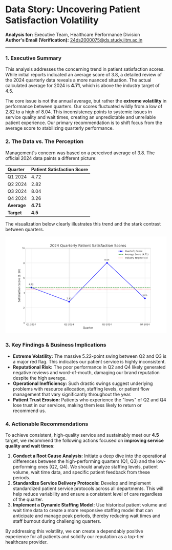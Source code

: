 # Data Story: Uncovering Patient Satisfaction Volatility

**Analysis for:** Executive Team, Healthcare Performance Division  
**Author's Email (Verification):** 24ds2000075@ds.study.iitm.ac.in

---

### 1. Executive Summary

This analysis addresses the concerning trend in patient satisfaction scores. While initial reports indicated an average score of 3.8, a detailed review of the 2024 quarterly data reveals a more nuanced situation. The actual calculated average for 2024 is **4.71**, which is above the industry target of 4.5.

The core issue is not the annual average, but rather the **extreme volatility** in performance between quarters. Our scores fluctuated wildly from a low of 2.82 to a high of 8.04. This inconsistency points to systemic issues in service quality and wait times, creating an unpredictable and unreliable patient experience. Our primary recommendation is to shift focus from the average score to stabilizing quarterly performance.

### 2. The Data vs. The Perception

Management's concern was based on a perceived average of 3.8. The official 2024 data paints a different picture:

| Quarter | Patient Satisfaction Score |
| :------ | :------------------------- |
| Q1 2024 | 4.72                       |
| Q2 2024 | 2.82                       |
| Q3 2024 | 8.04                       |
| Q4 2024 | 3.26                       |
| **Average** | **4.71** |
| **Target** | **4.5** |

The visualization below clearly illustrates this trend and the stark contrast between quarters.

![Patient Satisfaction Chart](patient_satisfaction_chart.png)

### 3. Key Findings & Business Implications

* **Extreme Volatility:** The massive 5.22-point swing between Q2 and Q3 is a major red flag. This indicates our patient service is highly inconsistent.
* **Reputational Risk:** The poor performance in Q2 and Q4 likely generated negative reviews and word-of-mouth, damaging our brand reputation despite the high average.
* **Operational Inefficiency:** Such drastic swings suggest underlying problems with resource allocation, staffing levels, or patient flow management that vary significantly throughout the year.
* **Patient Trust Erosion:** Patients who experience the "lows" of Q2 and Q4 lose trust in our services, making them less likely to return or recommend us.

### 4. Actionable Recommendations

To achieve consistent, high-quality service and sustainably meet our **4.5** target, we recommend the following actions focused on **improving service quality and wait times**:

1.  **Conduct a Root Cause Analysis:** Initiate a deep dive into the operational differences between the high-performing quarters (Q1, Q3) and the low-performing ones (Q2, Q4). We should analyze staffing levels, patient volume, wait time data, and specific patient feedback from these periods.
2.  **Standardize Service Delivery Protocols:** Develop and implement standardized patient service protocols across all departments. This will help reduce variability and ensure a consistent level of care regardless of the quarter.
3.  **Implement a Dynamic Staffing Model:** Use historical patient volume and wait time data to create a more responsive staffing model that can anticipate and manage peak periods, thereby reducing wait times and staff burnout during challenging quarters.

By addressing this volatility, we can create a dependably positive experience for all patients and solidify our reputation as a top-tier healthcare provider.
